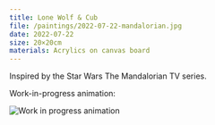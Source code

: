 ```yaml
---
title: Lone Wolf & Cub
file: /paintings/2022-07-22-mandalorian.jpg
date: 2022-07-22
size: 20×20cm
materials: Acrylics on canvas board
---
```


Inspired by the Star Wars The Mandalorian TV series.

Work-in-progress animation:

![Work in progress animation](/paintings/2022-07-22-mandalorian.gif)
